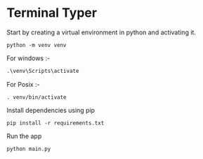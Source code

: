 # Terminal Typer

Start by creating a virtual environment in python and activating it.

```shell
python -m venv venv
```

For windows :-

```cmd
.\venv\Scripts\activate
```

For Posix :-

```shell
. venv/bin/activate
```

Install dependencies using pip

```shell
pip install -r requirements.txt
```

Run the app

```shell
python main.py
```
